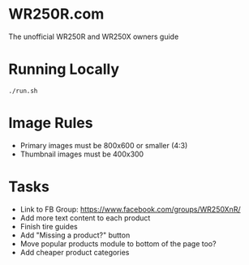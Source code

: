 # WR250R.com

The unofficial WR250R and WR250X owners guide


# Running Locally

`./run.sh`


# Image Rules

- Primary images must be 800x600 or smaller (4:3)
- Thumbnail images must be 400x300


# Tasks

- Link to FB Group: https://www.facebook.com/groups/WR250XnR/
- Add more text content to each product
- Finish tire guides
- Add "Missing a product?" button
- Move popular products module to bottom of the page too?
- Add cheaper product categories

